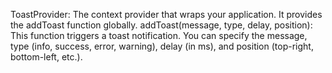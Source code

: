 ToastProvider: The context provider that wraps your application. It provides the addToast function globally.
addToast(message, type, delay, position): This function triggers a toast notification. You can specify the message, type (info, success, error, warning), delay (in ms), and position (top-right, bottom-left, etc.).
